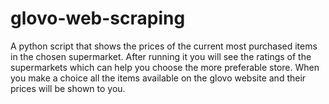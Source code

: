 # glovo-web-scraping
A python script that shows the prices of the current most purchased items in the chosen supermarket.
After running it you will see the ratings of the supermarkets which can help you choose the more preferable store.
When you make a choice all the items available on the glovo website and their prices will be shown to you.
